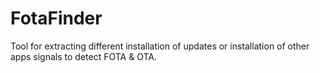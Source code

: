 # FotaFinder
Tool for extracting different installation of updates or installation of other apps signals to detect FOTA &amp; OTA.

